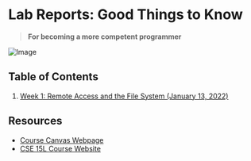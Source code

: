 # Lab Reports: Good Things to Know

> **For becoming a more competent programmer**

![Image](https://clipart.world/wp-content/uploads/2021/06/Notebook-clipart-transparent-4.png)

## Table of Contents
1. [Week 1: Remote Access and the File System (January 13, 2022)](lab-report-1-week-2.html)

## Resources
* [Course Canvas Webpage](https://canvas.ucsd.edu/courses/32416)
* [CSE 15L Course Website](https://ucsd-cse15l-w22.github.io/week/week2/)
